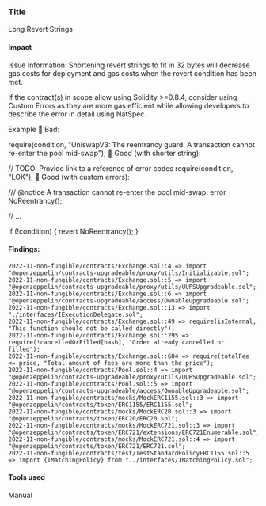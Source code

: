 ### Title
Long Revert Strings

#### Impact
Issue Information: Shortening revert strings to fit in 32 bytes will decrease gas costs for deployment and gas costs when the revert condition has been met.

If the contract(s) in scope allow using Solidity >=0.8.4, consider using Custom Errors as they are more gas efficient while allowing developers to describe the error in detail using NatSpec.

Example
🤦 Bad:

require(condition, "UniswapV3: The reentrancy guard. A transaction cannot re-enter the pool mid-swap");
🚀 Good (with shorter string):

// TODO: Provide link to a reference of error codes
require(condition, "LOK");
🚀 Good (with custom errors):

/// @notice A transaction cannot re-enter the pool mid-swap.
error NoReentrancy();

// ...

if (!condition) {
    revert NoReentrancy();
}

#### Findings:
```
2022-11-non-fungible/contracts/Exchange.sol::4 => import "@openzeppelin/contracts-upgradeable/proxy/utils/Initializable.sol";
2022-11-non-fungible/contracts/Exchange.sol::5 => import "@openzeppelin/contracts-upgradeable/proxy/utils/UUPSUpgradeable.sol";
2022-11-non-fungible/contracts/Exchange.sol::6 => import "@openzeppelin/contracts-upgradeable/access/OwnableUpgradeable.sol";
2022-11-non-fungible/contracts/Exchange.sol::13 => import "./interfaces/IExecutionDelegate.sol";
2022-11-non-fungible/contracts/Exchange.sol::49 => require(isInternal, "This function should not be called directly");
2022-11-non-fungible/contracts/Exchange.sol::295 => require(!cancelledOrFilled[hash], "Order already cancelled or filled");
2022-11-non-fungible/contracts/Exchange.sol::604 => require(totalFee <= price, "Total amount of fees are more than the price");
2022-11-non-fungible/contracts/Pool.sol::4 => import "@openzeppelin/contracts-upgradeable/proxy/utils/UUPSUpgradeable.sol";
2022-11-non-fungible/contracts/Pool.sol::5 => import "@openzeppelin/contracts-upgradeable/access/OwnableUpgradeable.sol";
2022-11-non-fungible/contracts/mocks/MockERC1155.sol::3 => import "@openzeppelin/contracts/token/ERC1155/ERC1155.sol";
2022-11-non-fungible/contracts/mocks/MockERC20.sol::3 => import "@openzeppelin/contracts/token/ERC20/ERC20.sol";
2022-11-non-fungible/contracts/mocks/MockERC721.sol::3 => import "@openzeppelin/contracts/token/ERC721/extensions/ERC721Enumerable.sol";
2022-11-non-fungible/contracts/mocks/MockERC721.sol::4 => import "@openzeppelin/contracts/token/ERC721/ERC721.sol";
2022-11-non-fungible/contracts/test/TestStandardPolicyERC1155.sol::5 => import {IMatchingPolicy} from "../interfaces/IMatchingPolicy.sol";
```
#### Tools used
Manual